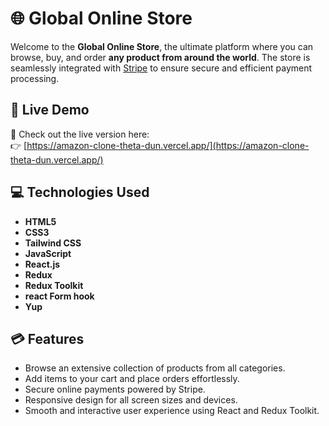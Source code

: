 # 🌐 Global Online Store

Welcome to the **Global Online Store**, the ultimate platform where you can browse, buy, and order **any product from around the world**. The store is seamlessly integrated with [Stripe](https://stripe.com) to ensure secure and efficient payment processing.

## 🔗 Live Demo

🛒 Check out the live version here:  
👉 [https://amazon-clone-theta-dun.vercel.app/](https://amazon-clone-theta-dun.vercel.app/)

## 💻 Technologies Used

- **HTML5**
- **CSS3**
- **Tailwind CSS**
- **JavaScript**
- **React.js**
- **Redux**
- **Redux Toolkit**
- **react Form hook**
- **Yup**
## 💳 Features

- Browse an extensive collection of products from all categories.
- Add items to your cart and place orders effortlessly.
- Secure online payments powered by Stripe.
- Responsive design for all screen sizes and devices.
- Smooth and interactive user experience using React and Redux Toolkit.


